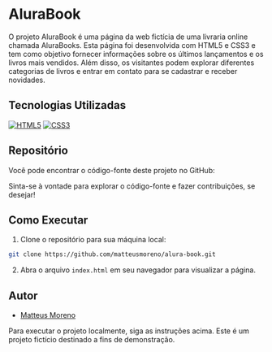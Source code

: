 # AluraBook

O projeto AluraBook é uma página da web fictícia de uma livraria online chamada AluraBooks. Esta página foi desenvolvida com HTML5 e CSS3 e tem como objetivo fornecer informações sobre os últimos lançamentos e os livros mais vendidos. Além disso, os visitantes podem explorar diferentes categorias de livros e entrar em contato para se cadastrar e receber novidades.

## Tecnologias Utilizadas


[![HTML5](https://img.shields.io/badge/HTML5-%23E34F26.svg?style=for-the-badge&logo=html5&logoColor=white)](https://www.w3.org/TR/html52/)
[![CSS3](https://img.shields.io/badge/CSS3-%231572B6.svg?style=for-the-badge&logo=css3&logoColor=white)](https://www.w3.org/Style/CSS/Overview.en.html)

## Repositório

Você pode encontrar o código-fonte deste projeto no GitHub:


Sinta-se à vontade para explorar o código-fonte e fazer contribuições, se desejar!

## Como Executar

1. Clone o repositório para sua máquina local:

```bash
git clone https://github.com/matteusmoreno/alura-book.git
```


2. Abra o arquivo `index.html` em seu navegador para visualizar a página.

## Autor

- [Matteus Moreno](https://github.com/matteusmoreno)

Para executar o projeto localmente, siga as instruções acima. Este é um projeto fictício destinado a fins de demonstração.
